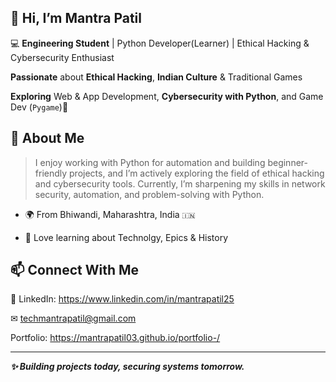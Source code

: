 ## 👋 Hi, I’m **Mantra Patil**

💻 **Engineering Student** | Python Developer(Learner) | Ethical Hacking & Cybersecurity Enthusiast

**Passionate** about **Ethical Hacking**, **Indian Culture** & Traditional Games

**Exploring** Web & App Development, **Cybersecurity with Python**, and Game Dev (`Pygame`)🎯 

## 🚀 About Me
>I enjoy working with Python for automation and building beginner-friendly projects, and
>I’m actively exploring the field of ethical hacking and cybersecurity tools.
>Currently, I’m sharpening my skills in network security, automation, and problem-solving with Python.

- 🌍 From Bhiwandi, Maharashtra, India `🇮🇳`

- 📖 Love learning about Technolgy, Epics & History


## 📫 Connect With Me

💼 LinkedIn: https://www.linkedin.com/in/mantrapatil25

✉ techmantrapatil@gmail.com

Portfolio: https://mantrapatil03.github.io/portfolio-/

---

***✨ Building projects today, securing systems tomorrow.***
